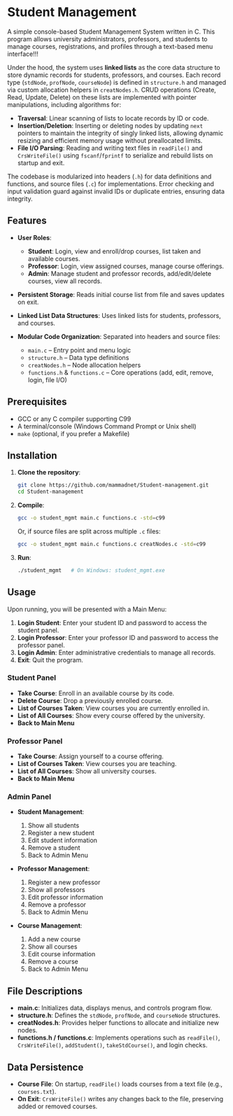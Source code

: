 # Student Management

A simple console-based Student Management System written in C. This program allows university administrators, professors, and students to manage courses, registrations, and profiles through a text-based menu interface!!!

Under the hood, the system uses **linked lists** as the core data structure to store dynamic records for students, professors, and courses. Each record type (`stdNode`, `profNode`, `courseNode`) is defined in `structure.h` and managed via custom allocation helpers in `creatNodes.h`. CRUD operations (Create, Read, Update, Delete) on these lists are implemented with pointer manipulations, including algorithms for:

* **Traversal**: Linear scanning of lists to locate records by ID or code.
* **Insertion/Deletion**: Inserting or deleting nodes by updating `next` pointers to maintain the integrity of singly linked lists, allowing dynamic resizing and efficient memory usage without preallocated limits.
* **File I/O Parsing**: Reading and writing text files in `readFile()` and `CrsWriteFile()` using `fscanf`/`fprintf` to serialize and rebuild lists on startup and exit.

The codebase is modularized into headers (`.h`) for data definitions and functions, and source files (`.c`) for implementations. Error checking and input validation guard against invalid IDs or duplicate entries, ensuring data integrity.

## Features

* **User Roles**:

  * **Student**: Login, view and enroll/drop courses, list taken and available courses.
  * **Professor**: Login, view assigned courses, manage course offerings.
  * **Admin**: Manage student and professor records, add/edit/delete courses, view all records.
* **Persistent Storage**: Reads initial course list from file and saves updates on exit.
* **Linked List Data Structures**: Uses linked lists for students, professors, and courses.
* **Modular Code Organization**: Separated into headers and source files:

  * `main.c` – Entry point and menu logic
  * `structure.h` – Data type definitions
  * `creatNodes.h` – Node allocation helpers
  * `functions.h` & `functions.c` – Core operations (add, edit, remove, login, file I/O)

## Prerequisites

* GCC or any C compiler supporting C99
* A terminal/console (Windows Command Prompt or Unix shell)
* `make` (optional, if you prefer a Makefile)

## Installation

1. **Clone the repository**:

   ```sh
   git clone https://github.com/mammadnet/Student-management.git
   cd Student-management
   ```

2. **Compile**:

   ```sh
   gcc -o student_mgmt main.c functions.c -std=c99
   ```

   Or, if source files are split across multiple `.c` files:

   ```sh
   gcc -o student_mgmt main.c functions.c creatNodes.c -std=c99
   ```

3. **Run**:

   ```sh
   ./student_mgmt   # On Windows: student_mgmt.exe
   ```

## Usage

Upon running, you will be presented with a Main Menu:

1. **Login Student**: Enter your student ID and password to access the student panel.
2. **Login Professor**: Enter your professor ID and password to access the professor panel.
3. **Login Admin**: Enter administrative credentials to manage all records.
4. **Exit**: Quit the program.

### Student Panel

* **Take Course**: Enroll in an available course by its code.
* **Delete Course**: Drop a previously enrolled course.
* **List of Courses Taken**: View courses you are currently enrolled in.
* **List of All Courses**: Show every course offered by the university.
* **Back to Main Menu**

### Professor Panel

* **Take Course**: Assign yourself to a course offering.
* **List of Courses Taken**: View courses you are teaching.
* **List of All Courses**: Show all university courses.
* **Back to Main Menu**

### Admin Panel

* **Student Management**:

  1. Show all students
  2. Register a new student
  3. Edit student information
  4. Remove a student
  5. Back to Admin Menu

* **Professor Management**:

  1. Register a new professor
  2. Show all professors
  3. Edit professor information
  4. Remove a professor
  5. Back to Admin Menu

* **Course Management**:

  1. Add a new course
  2. Show all courses
  3. Edit course information
  4. Remove a course
  5. Back to Admin Menu

## File Descriptions

* **main.c**: Initializes data, displays menus, and controls program flow.
* **structure.h**: Defines the `stdNode`, `profNode`, and `courseNode` structures.
* **creatNodes.h**: Provides helper functions to allocate and initialize new nodes.
* **functions.h / functions.c**: Implements operations such as `readFile()`, `CrsWriteFile()`, `addStudent()`, `takeStdCourse()`, and login checks.

## Data Persistence

* **Course File**: On startup, `readFile()` loads courses from a text file (e.g., `courses.txt`).
* **On Exit**: `CrsWriteFile()` writes any changes back to the file, preserving added or removed courses.
